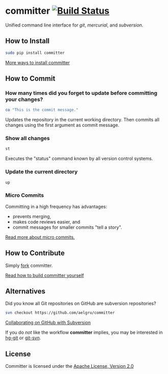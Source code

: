 # committer [![Build Status](https://secure.travis-ci.org/aelgru/committer.png?branch=master)](http://travis-ci.org/aelgru/committer)

Unified command line interface for *git*, *mercurial*, and *subversion*.

## How to Install

```bash
sudo pip install committer
```
[More ways to install committer](https://github.com/aelgru/committer/blob/master/INSTALL.md)

## How to Commit

### How many times did you forget to update before committing your changes?

```bash
co "This is the commit message."
```

Updates the repository in the current working directory.
Then commits all changes using the first argument as commit message.


### Show all changes

```bash
st
```

Executes the "status" command known by all version control systems.


### Update the current directory

```bash
up
```

### Micro Commits

Committing in a high frequency has advantages:
* prevents merging,
* makes code reviews easier, and
* commit messages for smaller commits "tell a story".

[Read more about micro commits.](http://lucasr.org/2011/01/29/micro-commits/)
## How to Contribute

Simply [fork](https://github.com/aelgru/committer/fork_select) committer.

[Read how to build committer yourself](https://github.com/aelgru/committer/blob/master/HOWTO.md)

## Alternatives

Did you know all Git repositories on GitHub are subversion repositories?

```bash
svn checkout https://github.com/aelgru/committer
```

[Collaborating on GitHub with Subversion](https://github.com/blog/1178-collaborating-on-github-with-subversion)

If you do *not* like the workflow **committer** implies, you may be interested in 
[hg-git](http://hg-git.github.com/) or
[git-svn](http://www.kernel.org/pub/software/scm/git/docs/git-svn.html).

## License

Committer is licensed under the [Apache License, Version 2.0](https://github.com/aelgru/committer/blob/master/LICENSE)
